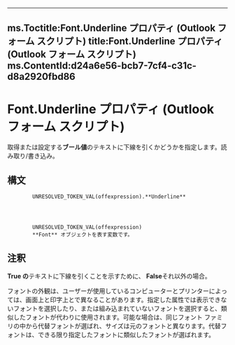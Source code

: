 

---
ms.Toctitle:Font.Underline プロパティ (Outlook フォーム スクリプト)
title:Font.Underline プロパティ (Outlook フォーム スクリプト)
ms.ContentId:d24a6e56-bcb7-7cf4-c31c-d8a2920fbd86
---
# Font.Underline プロパティ (Outlook フォーム スクリプト)




取得または設定する**ブール値**のテキストに下線を引くかどうかを指定します。読み取り/書き込み。

## 構文

            UNRESOLVED_TOKEN_VAL(offexpression).**Underline**




            UNRESOLVED_TOKEN_VAL(offexpression)
            **Font** オブジェクトを表す変数です。



## 注釈
**True の**テキストに下線を引くことを示すために、 **False**それ以外の場合。



フォントの外観は、ユーザーが使用しているコンピューターとプリンターによっては、画面上と印字上とで異なることがあります。指定した属性では表示できないフォントを選択したり、または組み込まれていないフォントを選択すると、類似したフォントが代わりに使用されます。可能な場合は、同じフォント ファミリの中から代替フォントが選ばれ、サイズは元のフォントと異なります。代替フォントは、できる限り指定したフォントに類似したフォントが選ばれます。




